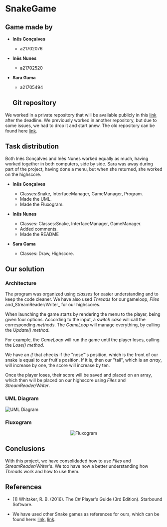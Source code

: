# SnakeGame

## Game made by

* __Inês Gonçalves__
  * a21702076

* __Inês Nunes__
  * a21702520

* __Sara Gama__
  * a21705494

  ## Git repository

We worked in a private repository that will be available publicly in this
[link](https://github.com/FiammaVolts/SnakeGame) after the deadline.
We previously worked in another repository, but due to some issues, we 
had to drop it and start anew.
The old repository can be found here [link](https://github.com/FiammaVolts/SnakeGameOld).

## Task distribution

Both Inês Gonçalves and Inês Nunes worked equally as much, having worked
together in both computers, side by side.
Sara was away during part of the project, having done a menu,
 but when she returned, she worked on the highscore.

* __Inês Gonçalves__
  * Classes:Snake, InterfaceManager, GameManager, Program.
  * Made the UML.
  * Made the Fluxogram.
  

* __Inês Nunes__
  * Classes: Classes:Snake, InterfaceManager, GameManager.
  * Added comments.
  * Made the README
  

* __Sara Gama__
  * Classes: Draw, Highscore.


## Our solution

### Architecture

The program was organized using _classes_ for easier
understanding and to keep the code cleaner.
We have also used _Threads_ for our gameloop, _Files_ and_StreamReader/Writer_ for our highscores.

When launching the game starts by rendering the menu to the player, being given four options.
According to the input, a _switch case_ will call the corresponding _methods_.
The _GameLoop_ will manage everything, by calling the _Update() method_.

For example, the _GameLoop_ will run the game until the player loses, 
calling the _Lose() method_.

We have an _if_ that checks if the "nose"'s position, which is the front of our snake is equal
to our fruit's position. If it is, then our "tail", which is an _array_, will increase by one, the score
will increase by ten.

Once the player loses, their score will be saved and placed on an array, which then will be placed
on our highscore using _Files_ and _StreamReader/Writer_.

### UML Diagram

![UML Diagram](https://i.imgur.com/rTUAtTS.png)

### Fluxogram

<p align="center">
  <img src="https://i.imgur.com/VsLgCJI.png" alt="Fluxogram"/>
</p>

## Conclusions

With this project, we have consolidaded how to use _Files_ and _StreamReader/Writer_'s.
We too have now a better understanding how _Threads_ work and how to use them.

## References

* <a name="ref1">[1]</a> Whitaker, R. B. (2016). The C# Player's Guide
  (3rd Edition). Starbound Software.

* We have used other Snake games as references for ours, which can be found here:
[link](https://www.youtube.com/watch?v=qCPH-T9iGYI&t=9s), [link](https://www.youtube.com/watch?v=b-SvyCHHWsQ).
